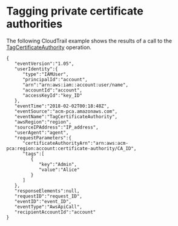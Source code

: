 # Tagging private certificate authorities<a name="CT-TagPCA"></a>

The following CloudTrail example shows the results of a call to the [TagCertificateAuthority](https://docs.aws.amazon.com/privateca/latest/APIReference/API_TagCertificateAuthority.html) operation\.

```
{
   "eventVersion":"1.05",
   "userIdentity":{
      "type":"IAMUser",
      "principalId":"account",
      "arn":"arn:aws:iam::account:user/name",
      "accountId":"account",
      "accessKeyId":"key_ID"
   },
   "eventTime":"2018-02-02T00:18:48Z",
   "eventSource":"acm-pca.amazonaws.com",
   "eventName":"TagCertificateAuthority",
   "awsRegion":"region",
   "sourceIPAddress":"IP_address",
   "userAgent":"agent",
   "requestParameters":{
      "certificateAuthorityArn":"arn:aws:acm-pca:region:account:certificate-authority/CA_ID",
      "tags":[
         {
            "key":"Admin",
            "value":"Alice"
         }
      ]
   },
   "responseElements":null,
   "requestID":"request_ID",
   "eventID":"event_ID",
   "eventType":"AwsApiCall",
   "recipientAccountId":"account"
}
```